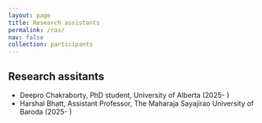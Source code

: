 ```yaml
---
layout: page
title: Research assistants
permalink: /ras/
nav: false
collection: participants
---
```


## Research assitants

* Deepro Chakraborty, PhD student, University of Alberta (2025- )
* Harshal Bhatt, Assistant Professor, The Maharaja Sayajirao University of Baroda (2025- )